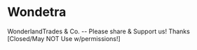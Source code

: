 # Wondetra
WonderlandTrades &amp; Co. -- Please share &amp; Support us! Thanks [Closed/May NOT Use w/permissions!]
